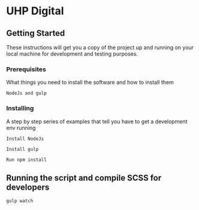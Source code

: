 # UHP Digital

## Getting Started

These instructions will get you a copy of the project up and running on your local machine for development and testing purposes. 


### Prerequisites

What things you need to install the software and how to install them

```
NodeJs and gulp
```

### Installing

A step by step series of examples that tell you have to get a development env running

```
Install NodeJs
```

```
Install gulp
```

```
Run npm install
```


## Running the script and compile SCSS for developers

```
gulp watch
```



